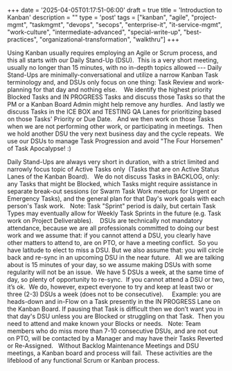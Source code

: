 +++
date = '2025-04-05T01:17:51-06:00'
draft = true
title = 'Introduction to Kanban'
description = ""
type = 'post'
tags = ["kanban", "agile", "project-mgmt", "taskmgmt", "devops", "secops", "enterprise-it", "it-service-mgmt", "work-culture", "intermediate-advanced", "special-write-up", "best-practices", "organizational-transformation", "walkthru"]
+++

Using Kanban usually requires employing an Agile or Scrum process, and this all starts with our Daily Stand-Up (DSU).  This is a very short meeting, usually no longer than 15 minutes, with no in-depth topics allowed --- Daily Stand-Ups are minimally-conversational and utilize a narrow Kanban Task terminology and, and DSUs only focus on one thing: Task Review and work-planning for that day and nothing else. 
 
We identify the highest priority Blocked Tasks and IN PROGRESS Tasks and discuss those Tasks so that the PM or a Kanban Board Admin might help remove any hurdles.  And lastly we discuss Tasks in the ICE BOX and TESTING QA Lanes for prioritizing based on those Tasks' Priority or Due Date.
 
And we then work on those Tasks when we are not performing other work, or participating in meetings.  Then we hold another DSU the very next business day and the cycle repeats.  We use our DSUs to manage Task Progression and avoid "The Four Horsemen" of Task Apocalypse! :)

Daily Stand-Ups are always very short in duration, with a strict limited and narrowly focus topic of Active Tasks only  (Tasks that are on Active Status Lanes of the Kanban Board).   We do not discuss Tasks in BACKLOG, only: any Tasks that might be Blocked, which Tasks might require assistance in separate break-out sessions (or Swarm Task Work meetups for Urgent or Emergency Tasks), and the general plan for that Day's work goals with each person's Task work.
 
Note: Task "Sprint" period is daily, but certain Task Types may eventually allow for Weekly Task Sprints in the future (e.g. Task work on Project Deliverables). 
 
DSUs are technically not mandatory attendance, because we are all professionals committed to doing our best work and we assume that: if you cannot attend a DSU, you clearly have other matters to attend to, are on PTO, or have a meeting conflict.  So you have latitude to elect to miss a DSU. But we also assume that: you will circle back and re-sync in an upcoming DSU in the near future.
 
All we are talking about is 15 minutes of your day, so we assume making DSUs with some regularity will not be an issue.  We have 5 DSUs a week, at the same time of day, so plenty of opportunity to re-sync.  If you cannot attend a DSU or two, it’s ok.  We do, however, expect everyone to try and keep at least two or three (2-3) DSUs a week (does not to be consecutive).  
 
Example: you are heads-down and in-Flow on a Task presently in the IN PROGRESS Lane on the Kanban Board. If pausing that Task is difficult then we don’t want you in that day's DSU unless you are Blocked or struggling on that Task.  Then you need to attend and make known your Blocks or needs.
 
Note: Team members who do miss more than 7-10 consecutive DSUs, and are not out on PTO, will be contacted by a Manager and may have their Tasks Reverted or Re-Assigned.
 
Without Backlog Maintenance Meetings and DSU meetings, a Kanban board and process will fail.  These activities are the lifeblood of any functional Scrum or Kanban process. 
